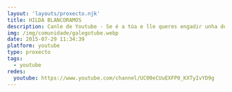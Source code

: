 ```yaml
---
layout: 'layouts/proxecto.njk'
title: HILDA BLANCORAMOS
description: Canle de Youtube - Se é a túa e lle queres engadir unha descripción e etiquetas, ponte en contacto con nós.
img: /img/comunidade/galegotube.webp
date: 2015-07-29 11:34:39
platform: youtube
type: proxecto
tags:
  - youtube
redes:
  youtube: https://www.youtube.com/channel/UC00eCUuEXFP0_KXTyIvYD9g
---
```


